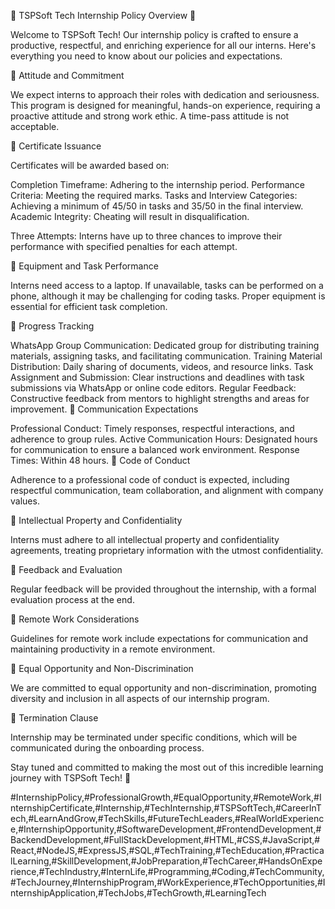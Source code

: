 
🌟 TSPSoft Tech Internship Policy Overview 🌟

Welcome to TSPSoft Tech! Our internship policy is crafted to ensure a productive, respectful, and enriching experience for all our interns. Here's everything you need to know about our policies and expectations.

🔹 Attitude and Commitment

We expect interns to approach their roles with dedication and seriousness. This program is designed for meaningful, hands-on experience, requiring a proactive attitude and strong work ethic. A time-pass attitude is not acceptable.

🔹 Certificate Issuance

Certificates will be awarded based on:

Completion Timeframe: Adhering to the internship period.
Performance Criteria: Meeting the required marks.
Tasks and Interview Categories: Achieving a minimum of 45/50 in tasks and 35/50 in the final interview.
Academic Integrity: Cheating will result in disqualification.

Three Attempts: Interns have up to three chances to improve their performance with specified penalties for each attempt.

🔹 Equipment and Task Performance

Interns need access to a laptop. If unavailable, tasks can be performed on a phone, although it may be challenging for coding tasks. Proper equipment is essential for efficient task completion.

🔹 Progress Tracking

WhatsApp Group Communication: Dedicated group for distributing training materials, assigning tasks, and facilitating communication.
Training Material Distribution: Daily sharing of documents, videos, and resource links.
Task Assignment and Submission: Clear instructions and deadlines with task submissions via WhatsApp or online code editors.
Regular Feedback: Constructive feedback from mentors to highlight strengths and areas for improvement.
🔹 Communication Expectations

Professional Conduct: Timely responses, respectful interactions, and adherence to group rules.
Active Communication Hours: Designated hours for communication to ensure a balanced work environment.
Response Times: Within 48 hours.
🔹 Code of Conduct

Adherence to a professional code of conduct is expected, including respectful communication, team collaboration, and alignment with company values.

🔹 Intellectual Property and Confidentiality

Interns must adhere to all intellectual property and confidentiality agreements, treating proprietary information with the utmost confidentiality.

🔹 Feedback and Evaluation

Regular feedback will be provided throughout the internship, with a formal evaluation process at the end.

🔹 Remote Work Considerations

Guidelines for remote work include expectations for communication and maintaining productivity in a remote environment.

🔹 Equal Opportunity and Non-Discrimination

We are committed to equal opportunity and non-discrimination, promoting diversity and inclusion in all aspects of our internship program.

🔹 Termination Clause

Internship may be terminated under specific conditions, which will be communicated during the onboarding process.

Stay tuned and committed to making the most out of this incredible learning journey with TSPSoft Tech! 🚀

#InternshipPolicy,#ProfessionalGrowth,#EqualOpportunity,#RemoteWork,#InternshipCertificate,#Internship,#TechInternship,#TSPSoftTech,#CareerInTech,#LearnAndGrow,#TechSkills,#FutureTechLeaders,#RealWorldExperience,#InternshipOpportunity,#SoftwareDevelopment,#FrontendDevelopment,#BackendDevelopment,#FullStackDevelopment,#HTML,#CSS,#JavaScript,#React,#NodeJS,#ExpressJS,#SQL,#TechTraining,#TechEducation,#PracticalLearning,#SkillDevelopment,#JobPreparation,#TechCareer,#HandsOnExperience,#TechIndustry,#InternLife,#Programming,#Coding,#TechCommunity,#TechJourney,#InternshipProgram,#WorkExperience,#TechOpportunities,#InternshipApplication,#TechJobs,#TechGrowth,#LearningTech